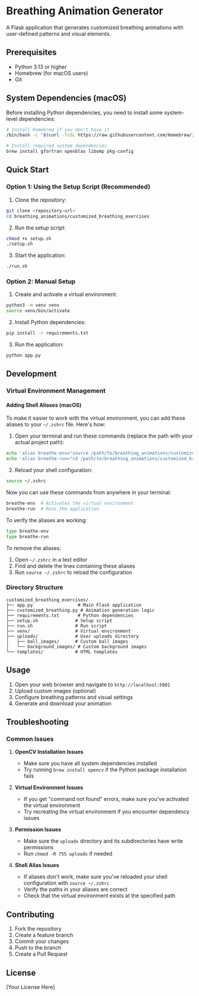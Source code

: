 # Breathing Animation Generator

A Flask application that generates customized breathing animations with user-defined patterns and visual elements.

## Prerequisites

- Python 3.13 or higher
- Homebrew (for macOS users)
- Git

## System Dependencies (macOS)

Before installing Python dependencies, you need to install some system-level dependencies:

```bash
# Install Homebrew if you don't have it
/bin/bash -c "$(curl -fsSL https://raw.githubusercontent.com/Homebrew/install/HEAD/install.sh)"

# Install required system dependencies
brew install gfortran openblas libomp pkg-config
```

## Quick Start

### Option 1: Using the Setup Script (Recommended)

1. Clone the repository:
```bash
git clone <repository-url>
cd breathing_animations/customized_breathing_exercises
```

2. Run the setup script:
```bash
chmod +x setup.sh
./setup.sh
```

3. Start the application:
```bash
./run.sh
```

### Option 2: Manual Setup

1. Create and activate a virtual environment:
```bash
python3 -m venv venv
source venv/bin/activate
```

2. Install Python dependencies:
```bash
pip install -r requirements.txt
```

3. Run the application:
```bash
python app.py
```

## Development

### Virtual Environment Management

#### Adding Shell Aliases (macOS)

To make it easier to work with the virtual environment, you can add these aliases to your `~/.zshrc` file. Here's how:

1. Open your terminal and run these commands (replace the path with your actual project path):
```bash
echo 'alias breathe-env="source /path/to/breathing_animations/customized_breathing_exercises/venv/bin/activate"' >> ~/.zshrc
echo 'alias breathe-run="cd /path/to/breathing_animations/customized_breathing_exercises && python app.py"' >> ~/.zshrc
```

2. Reload your shell configuration:
```bash
source ~/.zshrc
```

Now you can use these commands from anywhere in your terminal:
```bash
breathe-env  # Activates the virtual environment
breathe-run  # Runs the application
```

To verify the aliases are working:
```bash
type breathe-env
type breathe-run
```

To remove the aliases:
1. Open `~/.zshrc` in a text editor
2. Find and delete the lines containing these aliases
3. Run `source ~/.zshrc` to reload the configuration

### Directory Structure

```
customized_breathing_exercises/
├── app.py                 # Main Flask application
├── customized_breathing.py # Animation generation logic
├── requirements.txt       # Python dependencies
├── setup.sh              # Setup script
├── run.sh                # Run script
├── venv/                 # Virtual environment
├── uploads/              # User uploads directory
│   ├── ball_images/      # Custom ball images
│   └── background_images/ # Custom background images
└── templates/            # HTML templates
```

## Usage

1. Open your web browser and navigate to `http://localhost:5001`
2. Upload custom images (optional)
3. Configure breathing patterns and visual settings
4. Generate and download your animation

## Troubleshooting

### Common Issues

1. **OpenCV Installation Issues**
   - Make sure you have all system dependencies installed
   - Try running `brew install opencv` if the Python package installation fails

2. **Virtual Environment Issues**
   - If you get "command not found" errors, make sure you've activated the virtual environment
   - Try recreating the virtual environment if you encounter dependency issues

3. **Permission Issues**
   - Make sure the `uploads` directory and its subdirectories have write permissions
   - Run `chmod -R 755 uploads` if needed

4. **Shell Alias Issues**
   - If aliases don't work, make sure you've reloaded your shell configuration with `source ~/.zshrc`
   - Verify the paths in your aliases are correct
   - Check that the virtual environment exists at the specified path

## Contributing

1. Fork the repository
2. Create a feature branch
3. Commit your changes
4. Push to the branch
5. Create a Pull Request

## License

[Your License Here] 